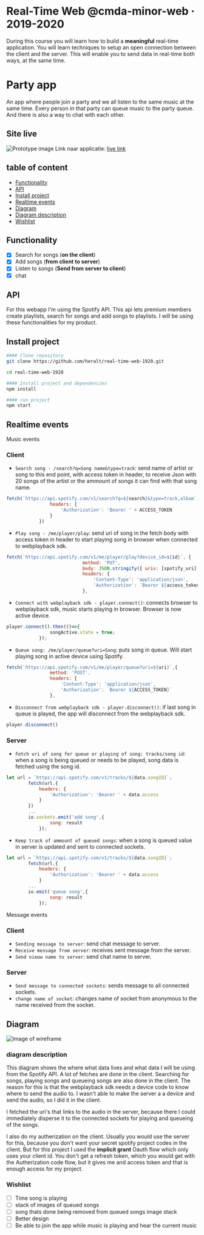 # Real-Time Web @cmda-minor-web · 2019-2020

During this course you will learn how to build a **meaningful** real-time application. You will learn techniques to setup an open connection between the client and the server. This will enable you to send data in real-time both ways, at the same time.

# Party app 
An app where people join a party and we all listen to the same music at the same time. Every person in that party can queue music to the 
party queue. And there is also a way to chat with each other.

## Site live
![Prototype image](images/prototype_image.png)
Link naar applicatie: [live link](https://chat-spotify.herokuapp.com/)

## table of content
- [Functionality](#Functionality)
- [API](#API)
- [Install project](#Install-project)
- [Realtime events](#Realtime-events)
- [Diagram](#Diagram)
- [Diagram description](#diagram-description)
- [Wishlist](#Wishlist)

## Functionality
- [x] Search for songs (**on the client**)
- [x] Add songs (**from client to server**)
- [x] Listen to songs (**Send from server to client**)
- [x] chat 

## API
For this webapp I'm using the Spotify API. This api lets premium members create playlists, search for songs and add songs 
to playlists. I will be using these functionalities for my product. 
## Install project
```bash
#### Clone repository
git clone https://github.com/heralt/real-time-web-1920.git

cd real-time-web-1920

#### Install project and dependencies
npm install

#### run project
npm start
```
## Realtime events
Music events
### Client
- `Search song - /search?q=Song name&type=track`: send name of artist or song to this end point, with access token in header, to receive Json with 20 songs of the artist or the ammount of songs it can find with that song name.
```javascript
fetch(`https://api.spotify.com/v1/search?q=${search}&type=track,album`, {
                headers: {
                    'Authorization': 'Bearer ' + ACCESS_TOKEN
                }
            })
```
- `Play song - /me/player/play`: send uri of song in the fetch body with access token in header to start playing song in browser when connected to webplayback sdk.
```javascript
fetch(`https://api.spotify.com/v1/me/player/play?device_id=${id}`, {
                            method: 'PUT',
                            body: JSON.stringify({ uris: [spotify_uri] }),
                            headers: {
                                'Content-Type': 'application/json',
                                'Authorization': `Bearer ${access_token}`
                            },
```
- `Connect with webplayback sdk - player.connect()`: connects browser to webplayback sdk, music starts playing in browser. Browser is now active device.
```javascript
player.connect().then(()=>{
                songActive.state = true;
            });
```
- `Queue song: /me/player/queue?uri=Song`: puts song in queue. Will start playing song in active device using Spotify.
```javascript
fetch(`https://api.spotify.com/v1/me/player/queue?uri=${uri}`,{
                method: 'POST',
                headers: {
                    'Content-Type': 'application/json',
                    'Authorization': `Bearer ${ACCESS_TOKEN}`
                },
```
- `Disconnect from webplayback sdk - player.disconnect()`: if last song in queue is played, the app will disconnect from the webplayback sdk.
```javascript
player.disconnect()
```
### Server
- `Fetch uri of song for queue or playing of song: tracks/song id`: when a song is being queued or needs to be played, song data is fetched using the song id. 
```javascript
let url = `https://api.spotify.com/v1/tracks/${data.songID}`;
        fetch(url,{
            headers: {
                'Authorization': 'Bearer ' + data.access
            }
        })
        ...
        io.sockets.emit('add song',{
                song: result
            });
```
- `Keep track of ammount of queued songs`: when a song is queued value in server is updated and sent to connected sockets.
```javascript
let url = `https://api.spotify.com/v1/tracks/${data.songID}`;
        fetch(url,{
            headers: {
                'Authorization': 'Bearer ' + data.access
            }
        ...
        io.emit('queue song',{
                song: result
            });
```

Message events
### Client
- `Sending message to server`: send chat message to server.
- `Receive message from server`: receives sent message from the server.
- `Send nieuw name to server`: send chat name to server.
### Server
- `Send message to connected sockets`: sends message to all connected sockets.
- `change name of socket`: changes name of socket from anonymous to the name received from the socket.

## Diagram
![Image of wireframe](images/Spotify_diagram.png)

### diagram description

This diagram shows the where what data lives and what data I will be using from the Spotify API. A lot of fetches are done in the client. Searching for songs, playing songs and queueing songs are also done in the client. The reason for this is that the webplayback sdk needs a device code to know where to send the audio to. I wasn't able to make the server a a device and send the audio, so I did it in the client.

I fetched the uri's that links to the audio in the server, because there I could immediately disperse it to the connected sockets for playing and queueing of the songs.

I also do my autherization on the client. Usually you would use the server for this, because you don't want your secret spotify project codes in the client. But for this project I used the **implicit grant** Oauth flow which only uses your client id. You don't get a refresh token, which you would get with the Autherization code flow, but it gives me and access token and that is enough access for my project.

### Wishlist
- [ ] Time song is playing
- [ ] stack of images of queued songs
- [ ] song thats done being removed from queued songs image stack
- [ ] Better design
- [ ] Be able to join the app while music is playing and hear the current music

<!-- Add a link to your live demo in Github Pages 🌐-->

<!-- ☝️ replace this description with a description of your own work -->

<!-- replace the code in the /docs folder with your own, so you can showcase your work with GitHub Pages 🌍 -->

<!-- Add a nice image here at the end of the week, showing off your shiny frontend 📸 -->

<!-- Maybe a table of contents here? 📚 -->

<!-- How about a section that describes how to install this project? 🤓 -->

<!-- ...but how does one use this project? What are its features 🤔 -->

<!-- What external data source is featured in your project and what are its properties 🌠 -->

<!-- This would be a good place for your data life cycle ♻️-->

<!-- Maybe a checklist of done stuff and stuff still on your wishlist? ✅ -->

<!-- How about a license here? 📜  -->

[rubric]: https://docs.google.com/spreadsheets/d/e/2PACX-1vSd1I4ma8R5mtVMyrbp6PA2qEInWiOialK9Fr2orD3afUBqOyvTg_JaQZ6-P4YGURI-eA7PoHT8TRge/pubhtml
